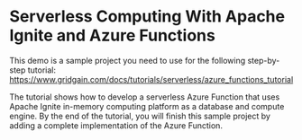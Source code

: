 # Serverless Computing With Apache Ignite and Azure Functions

This demo is a sample project you need to use for the following step-by-step tutorial:
https://www.gridgain.com/docs/tutorials/serverless/azure_functions_tutorial

The tutorial shows how to develop a serverless Azure Function that uses Apache Ignite in-memory computing platform as a
 database and compute engine. By the end of the tutorial, you will finish this sample project by adding a complete 
 implementation of the Azure Function.
                              




